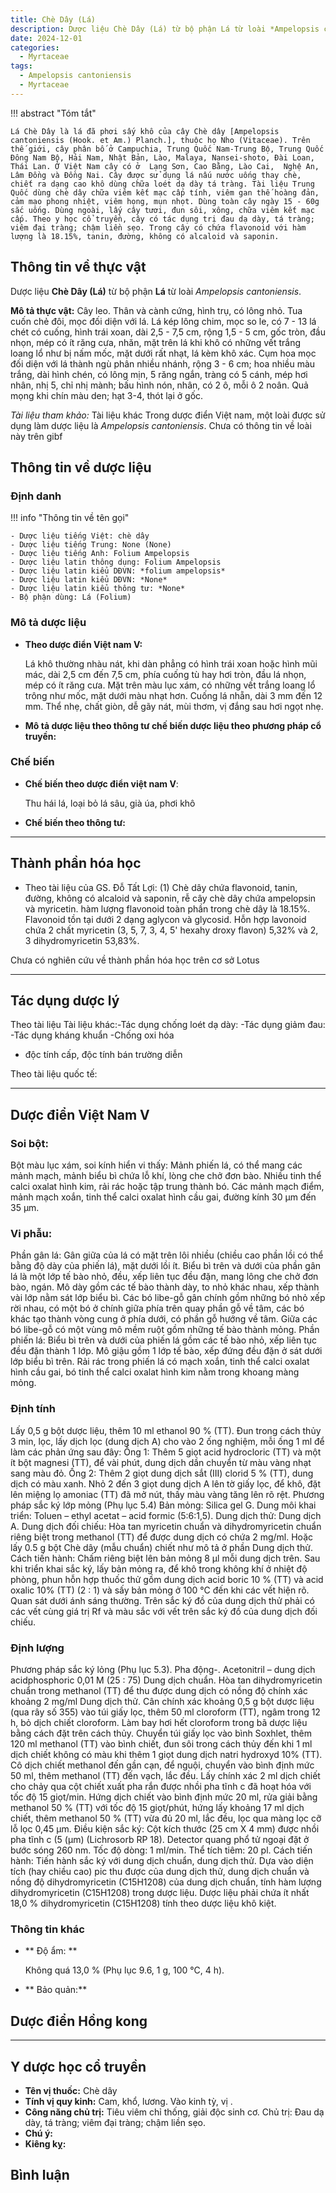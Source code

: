 ```yaml
---
title: Chè Dây (Lá)
description: Dược liệu Chè Dây (Lá) từ bộ phận Lá từ loài *Ampelopsis cantoniensis*
date: 2024-12-01
categories:
  - Myrtaceae
tags:
  - Ampelopsis cantoniensis
  - Myrtaceae
---
```

!!! abstract "Tóm tắt"

    Lá Chè Dây là lá đã phơi sấy khô của cây Chè dây [Ampelopsis cantoniensis (Hook. et Am.) Planch.], thuộc họ Nho (Vitaceae). Trên thế giới, cây phân bố ở Campuchia, Trung Quốc Nam-Trung Bộ, Trung Quốc Đông Nam Bộ, Hải Nam, Nhật Bản, Lào, Malaya, Nansei-shoto, Đài Loan, Thái Lan. Ở Việt Nam cây có ở  Lạng Sơn, Cao Bằng, Lào Cai,  Nghệ An, Lâm Đồng và Đồng Nai. Cây được sử dụng lá nấu nước uống thay chè, chiết ra dạng cao khô dùng chữa loét dạ dày tá tràng. Tài liệu Trung Quốc dùng chè dây chữa viêm kết mạc cấp tính, viêm gan thế hoàng đản, cảm mạo phong nhiệt, viêm họng, mụn nhọt. Dùng toàn cây ngày 15 - 60g sắc uống. Dùng ngoài, lấy cây tươi, đun sôi, xông, chữa viêm kết mạc cấp. Theo y học cổ truyền, cây có tác dụng trị đau dạ dày, tá tràng; viêm đại tràng; chậm liền sẹo. Trong cây có chứa flavonoid với hàm lượng là 18.15%, tanin, đường, không có alcaloid và saponin.

## Thông tin về thực vật


Dược liệu **Chè Dây (Lá)** từ bộ phận **Lá** từ loài *Ampelopsis cantoniensis*.

**Mô tả thực vật:** Cây leo. Thân và cành cứng, hình trụ, có lông nhỏ. Tua cuốn chẻ đôi, mọc đối diện với lá. Lá kép lông chim, mọc so le, có 7 - 13 lá chét có cuống, hình trái xoan, dài 2,5 - 7,5 cm, rộng 1,5 - 5 cm, gốc tròn, đầu nhọn, mép có ít răng cưa, nhăn, mặt trên lá khi khô có những vết trắng loang lổ như bị nấm mốc, mặt dưới rất nhạt, lá kèm khô xác.
Cụm hoa mọc đối diện với lá thành ngù phân nhiều nhánh, rộng 3 - 6 cm; hoa nhiều màu trắng, dài hình chén, có lông mịn, 5 răng ngắn, tràng có 5 cánh, mép hơi nhân, nhị 5, chỉ nhị mành; bấu hình nón, nhân, có 2 ô, mỗi ô 2 noân.
Quả mọng khi chín màu den; hạt 3-4, thót lại ở gốc.

*Tài liệu tham khảo:* Tài liệu khác 
Trong dược điển Việt nam, một loài được sử dụng làm dược liệu là *Ampelopsis cantoniensis*. 
Chưa có thông tin về loài này trên gibf


## Thông tin về dược liệu 

### Định danh

!!! info "Thông tin về tên gọi"

    - Dược liệu tiếng Việt: chè dây
    - Dược liệu tiếng Trung: None (None)
    - Dược liệu tiếng Anh: Folium Ampelopsis
    - Dược liệu latin thông dụng: Folium Ampelopsis
    - Dược liệu latin kiểu DĐVN: *folium ampelopsis*
    - Dược liệu latin kiểu DĐVN: *None*
    - Dược liệu latin kiểu thông tư: *None*
    - Bộ phận dùng: Lá (Folium)

### Mô tả dược liệu 

- **Theo dược điển Việt nam V:** <p data-block-key="myp0j">Lá khô thường nhàu nát, khi dàn phẳng có hình trái xoan hoặc hình mũi mác, dài 2,5 cm đến 7,5 cm, phía cuống tù hay hơi tròn, đầu lá nhọn, mép có ít răng cưa. Mặt trên màu lục xám, có những vết trắng loang lổ trông như mốc, mặt dưới màu nhạt hơn. Cuống lá nhẵn, dài 3 mm đến 12 mm. Thể nhẹ, chất giòn, dễ gãy nát, mùi thơm, vị đắng sau hơi ngọt nhẹ.</p>

- **Mô tả dược liệu theo thông tư chế biến dược liệu theo phương pháp cổ truyền:** 

### Chế biến 

- **Chế biến theo dược điển việt nam V**: <p data-block-key="t7yh8">Thu hái lá, loại bỏ lá sâu, già úa, phơi khô</p>

- **Chế biến theo thông tư:** 

--- 

## Thành phần hóa học

- Theo tài liệu của GS. Đỗ Tất Lợi:  (1) Chè dây chứa flavonoid, tanin, đường, không có alcaloid và saponin, rễ cây chè dây chứa ampelopsin và myricetin. hàm lượng flavonoid toàn phần trong chè dây là 18.15%. Flavonoid tồn tại dưới 2 dạng aglycon và glycosid. Hỗn hợp lavonoid chứa 2 chất myricetin (3, 5, 7, 3, 4, 5' hexahy droxy flavon) 5,32% và 2, 3 dihydromyricetin 53,83%.
    
Chưa có nghiên cứu về thành phần hóa học trên cơ sở Lotus

---

## Tác dụng dược lý

Theo tài liệu Tài liệu khác:-Tác dụng chống loét dạ dày: 
-Tác dụng giảm đau: 
-Tác dụng kháng khuẩn
-Chống oxi hóa
- độc tính cấp, độc tính bán trường diễn

Theo tài liệu quốc tế: 

---

## Dược điển Việt Nam V

### Soi bột:

<p data-block-key="z7gi8">Bột màu lục xám, soi kính hiển vi thấy: Mảnh phiến lá, có thể mang các mảnh mạch, mảnh biểu bì chứa lỗ khí, lòng che chở đơn bào. Nhiều tinh thể calci oxalat hình kim, rải rác hoặc tập trung thành bó. Các mảnh mạch điểm, mảnh mạch xoắn, tinh thể calci oxalat hình cầu gai, đường kính 30 µm đến 35 µm.</p>

<!-- Hình ảnh soi bột sẽ được tự động chèn vào đây sau -->

### Vi phẫu:

<p data-block-key="tvas1">Phần gân lá: Gân giữa của lá có mặt trên lôi nhiều (chiều cao phần lồi có thể bằng độ dày của phiến lá), mặt dưới lồi ít. Biểu bì trên và dưới của phần gân lá là một lớp tế bào nhỏ, đều, xếp liên tục đều đặn, mang lông che chở đơn bào, ngán. Mô dày gồm các tế bào thành dày, to nhỏ khác nhau, xếp thành vài lớp nằm sát lớp biểu bì. Các bó libe-gỗ gân chính gồm những bó nhỏ xếp rời nhau, có một bó ở chính giữa phía trên quay phần gỗ về tâm, các bó khác tạo thành vòng cung ở phía dưới, có phần gỗ hướng về tâm. Giữa các bó libe-gỗ có một vùng mô mềm ruột gồm những tế bào thành mỏng. Phần phiến lá: Biểu bì trên và dưới của phiến lá gồm các tế bào nhỏ, xếp liên tục đều đặn thành 1 lớp. Mô giậu gồm 1 lớp tế bào, xếp đứng đều đặn ở sát dưới lớp biểu bì trên. Rải rác trong phiến lá có mạch xoắn, tinh thể calci oxalat hình cầu gai, bó tinh thể calci oxalat hình kim nằm trong khoang màng mỏng.</p>

<!-- Hình ảnh vi phẫu sẽ được tự động chèn vào đây sau -->

### Định tính

<p data-block-key="p4r4p">Lấy 0,5 g bột dược liệu, thêm 10 ml ethanol 90 % (TT). Đun trong cách thủy 3 min, lọc, lấy dịch lọc (dung dịch A) cho vào 2 ống nghiệm, mỗi ống 1 ml để làm các phản ứng sau đây: Ống 1: Thêm 5 giọt acid hydrocloric (TT) và một ít bột magnesi (TT), để vài phút, dung dịch dần chuyển từ màu vàng nhạt sang màu đỏ. Ống 2: Thêm 2 giọt dung dịch sắt (III) clorid 5 % (TT), dung dịch có màu xanh. Nhỏ 2 đến 3 giọt dung dịch A lên tờ giấy lọc, để khô, đặt lên miệng lọ amoniac (TT) đã mở nút, thấy màu vàng tăng lên rõ rệt. Phương pháp sắc ký lớp mỏng (Phụ lục 5.4) Bản mỏng: Silica gel G. Dung môi khai triển: Toluen – ethyl acetat – acid formic (5:6:1,5). Dung dịch thử: Dung dịch A. Dung dịch đối chiếu: Hòa tan myricetin chuẩn và dihydromyricetin chuẩn riêng biệt trong methanol (TT) để được dung dịch có chứa 2 mg/ml. Hoặc lấy 0.5 g bột Chè dây (mẫu chuẩn) chiết như mô tả ở phần Dung dịch thử. Cách tiến hành: Chấm riêng biệt lên bản mỏng 8 µl mỗi dung dịch trên. Sau khi triển khai sắc ký, lấy bản mỏng ra, để khô trong không khí ở nhiệt độ phòng, phun hỗn hợp thuốc thử gồm dung dịch acid boric 10 % (TT) và acid oxalic 10% (TT) (2 : 1) và sấy bản mỏng ở 100 °C đến khi các vết hiện rõ. Quan sát dưới ánh sáng thường. Trên sắc ký đồ của dung dịch thử phải có các vết cùng giá trị Rf và màu sắc với vết trên sắc ký đồ của dung dịch đối chiếu.</p>

### Định lượng

<p data-block-key="ez6qh">Phương pháp sắc ký lỏng (Phụ lục 5.3). Pha động-. Acetonitril – dung dịch acidphosphoric 0,01 M (25 : 75) Dung dịch chuẩn. Hòa tan dihydromyricetin chuẩn trong methanol (TT) để thu được dung dịch có nồng độ chính xác khoảng 2 mg/ml Dung dịch thử. Cân chính xác khoảng 0,5 g bột dược liệu (qua rây số 355) vào túi giấy lọc, thêm 50 ml cloroform (TT), ngâm trong 12 h, bỏ dịch chiết cloroform. Làm bay hơi hết cloroform trong bã dược liệu bằng cách đặt trên cách thủy. Chuyển túi giấy lọc vào bình Soxhlet, thêm 120 ml methanol (TT) vào bình chiết, đun sôi trong cách thủy đến khi 1 ml dịch chiết không có màu khi thêm 1 giọt dung dịch natri hydroxyd 10% (TT). Cô dịch chiết methanol đến gần cạn, để nguội, chuyển vào bình định mức 50 ml, thêm methanol (TT) đến vạch, lắc đều. Lấy chính xác 2 ml dịch chiết cho chảy qua cột chiết xuất pha rắn được nhồi pha tĩnh c đã hoạt hóa với tốc độ 15 giọt/min. Hứng dịch chiết vào bình định mức 20 ml, rửa giải bằng methanol 50 % (TT) với tốc độ 15 giọt/phút, hứng lấy khoảng 17 ml dịch chiết, thêm methanol 50 % (TT) vừa đủ 20 ml, lắc đều, lọc qua màng lọc cỡ lỗ lọc 0,45 µm. Điều kiện sắc ký: Cột kích thước (25 cm X 4 mm) được nhồi pha tĩnh c (5 (µm) (Lichrosorb RP 18). Detector quang phổ tử ngoại đặt ở bước sóng 260 nm. Tốc độ dòng: 1 ml/min. Thể tích tiêm: 20 pl. Cách tiến hành: Tiến hành sắc ký với dung dịch chuẩn, dung dịch thử. Dựa vào diện tích (hay chiều cao) pic thu được của dung dịch thử, dung dịch chuẩn và nồng độ dihydromyricetin (C15H1208) của dung dịch chuẩn, tính hàm lượng dihydromyricetin (C15H1208) trong dược liệu. Dược liệu phải chứa ít nhất 18,0 % dihydromyricetin (C15H1208) tính theo dược liệu khô kiệt.</p>

### Thông tin khác 

- ** Độ ẩm: ** <p data-block-key="ws5p2">Không quá 13,0 % (Phụ lục 9.6, 1 g, 100 °C, 4 h).</p>
- ** Bảo quản:** 

## Dược điển Hồng kong

<!-- PDF sẽ được tự động chèn vào đây sau -->


---

## Y dược học cổ truyền

- **Tên vị thuốc:** Chè dây
- **Tính vị quy kinh:** Cam, khổ, lương. Vào kinh tỳ, vị .
- **Công năng chủ trị:** Tiêu viêm chỉ thống, giải độc sinh cơ.
Chủ trị: Đau dạ dày, tá tràng; viêm đại tràng; chậm liền sẹo.
- **Chú ý:** 
- **Kiêng kỵ:** 



## Bình luận

<div id="giscus-container"></div>
<script src="https://giscus.app/client.js"
        data-repo="hoangson0787/CSDL-duoc-lieu"
        data-repo-id="R_kgDONbMRNA"
        data-category="Duoc lieu"
        data-category-id="DIC_kwDONbMRNM4ClklR"
        data-mapping="pathname"
        data-strict="0"
        data-reactions-enabled="1"
        data-emit-metadata="1"
        data-input-position="bottom"
        data-theme="light"
        data-lang="en"
        crossorigin="anonymous"
        async>
</script>

